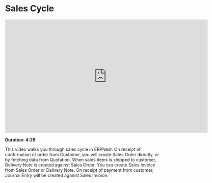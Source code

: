 # Sales Cycle

<iframe width="660" height="371" src="https://www.youtube.com/embed/7AMq4lqkN4A" frameborder="0" allowfullscreen></iframe>

**Duration: 4:28**

This video walks you through sales cycle in ERPNext. On receipt of confirmation of order from Customer, you will create Sales Order directly, or by fetching data from Quotation. When sales items is shipped to customer, Delivery Note is created against Sales Order. You can create Sales Invoice from Sales Order or Delivery Note. On receipt of payment from customer, Journal Entry will be created against Sales Invoice.
